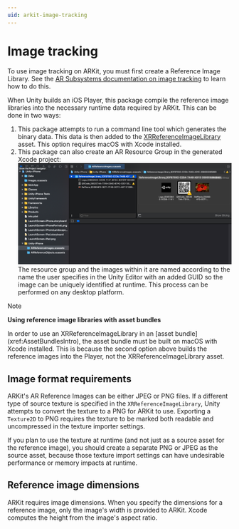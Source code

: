```yaml
---
uid: arkit-image-tracking
---
```

# Image tracking

To use image tracking on ARKit, you must first create a Reference Image Library. See the [AR Subsystems documentation on image tracking](xref:arsubsystems-image-tracking-subsystem) to learn how to do this.

When Unity builds an iOS Player, this package compile the reference image libraries into the necessary runtime data required by ARKit. This can be done in two ways:

1. This package attempts to run a command line tool which generates the binary data. This data is then added to the [XRReferenceImageLibrary](xref:UnityEngine.XR.ARSubsystems.XRReferenceImageLibrary) asset. This option requires macOS with Xcode installed.
1. This package can also create an AR Resource Group in the generated Xcode project:
![AR Resource Group of Reference Images](images/arresource-group-images.png "AR Resource Group of Reference Images") The resource group and the images within it are named according to the name the user specifies in the Unity Editor with an added GUID so the image can be uniquely identified at runtime.
 This process can be performed on any desktop platform.

> [!NOTE]
> **Using reference image libraries with asset bundles**
> <p>In order to use an XRReferenceImageLibrary in an [asset bundle](xref:AssetBundlesIntro), the asset bundle must be built on macOS with Xcode installed. This is because the second option above builds the reference images into the Player, not the XRReferenceImageLibrary asset.</p>

## Image format requirements

ARKit's AR Reference Images can be either JPEG or PNG files. If a different type of source texture is specified in the `XRReferenceImageLibrary`, Unity attempts to convert the texture to a PNG for ARKit to use. Exporting a `Texture2D` to PNG requires the texture to be marked both readable and uncompressed in the texture importer settings.

If you plan to use the texture at runtime (and not just as a source asset for the reference image), you should create a separate PNG or JPEG as the source asset, because those texture import settings can have undesirable performance or memory impacts at runtime.

## Reference image dimensions

ARKit requires image dimensions. When you specify the dimensions for a reference image, only the image's width is provided to ARKit. Xcode computes the height from the image's aspect ratio.
